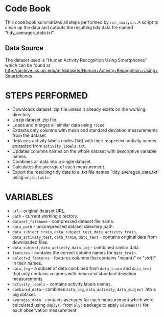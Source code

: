 # Code Book

This code book summarizes all steps performed by `run_analysis.R` script to
clean up the data and outputs the resulting tidy data file named
"tidy_averages_data.txt".

## Data Source

The dataset used is "Human Activity Recognition Using Smartphones" which can be
found at http://archive.ics.uci.edu/ml/datasets/Human+Activity+Recognition+Using+Smartphones

# STEPS PERFORMED

- Downloads dataset .zip file unless it already exists on the working directory.
- Unzip dataset .zip file.
- Loads and merges all similar data using `rbind`
- Extracts only columns with mean and standard deviation measurements from the
  dataset.
- Replaces activity labels codes (1:6) with their respective activity names extracted
  from `activity_labels.txt`.
- Updates columns names on the whole dataset with descriptive variable names.
- Combines all data into a single dataset.
- Calculates the average of each measurement.
- Export the resulting tidy data to a .txt file names "tidy_averages_data.txt"
  using `write.table`.

# VARIABLES

* `url` - original dataset URL.
* `path` - current working directory.
* `dataset_filename` - compressed dataset file name.
* `data_path` - uncompressed dataset directory path.
* `data_subject_train`, `data_subject_test`, `data_activity_train`, `data_activity_test`,
  `data_train`, `data_test` - contains original data from downloaded files.
* `data_subject`, `data_activity`, `data_log` - combined similar data.
* `features` - contains the correct column names for `data_train`.
* `selected_features` - features columns that contains "mean()" or "std()" in their names.
* `data_log` - a subset of data combined from `data_train` and `data_test` that
  only contains columns with mean and standard deviation measurements.
* `activity_labels` - contains activity labels names.
* `combined_data` - combines `data_log`, `data_activity`, `data_subject` into a
  big dataset.
* `averages_data` - contains averages for each measurement which were calculated
  using `ddply()` from `plyr` package to apply `colMeans()` for each observation
  measurement.
